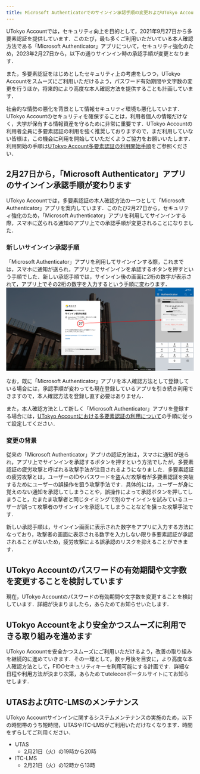 ```yaml
---
title: Microsoft Authenticatorでのサインイン承認手順の変更およびUTokyo Accountのセキュリティ向上の取り組みに関するお知らせ
---
```


UTokyo Accountでは，セキュリティ向上を目的として，2021年9月27日から多要素認証を提供しています．このたび，最も多くご利用いただいている本人確認方法である「Microsoft Authenticator」アプリについて，セキュリティ強化のため，2023年2月27日から，以下の通りサインイン時の承認手順が変更となります．

また，多要素認証をはじめとしたセキュリティ上の考慮をしつつ，UTokyo Accountをスムーズにご利用いただけるよう，パスワード有効期間や文字数の変更を行うほか，将来的により高度な本人確認方法を提供することも計画しています．

社会的な情勢の悪化を背景として情報セキュリティ環境も悪化しています．UTokyo Accountのセキュリティを確保することは，利用者個人の情報だけなく，大学が保有する情報資産を守るために非常に重要です．UTokyo Accountの利用者全員に多要素認証の利用を強く推奨しておりますので，まだ利用していない皆様は，この機会に利用を開始していただくようご協力をお願いいたします．利用開始の手順は[UTokyo Account多要素認証の利用開始手順](/utokyo_account/mfa/initial)をご参照ください．

## 2月27日から，「Microsoft Authenticator」アプリのサインイン承認手順が変わります
UTokyo Accountでは，多要素認証の本人確認方法の一つとして「Microsoft Authenticator」アプリを案内しています．このたび2月27日から，セキュリティ強化のため，「Microsoft Authenticator」アプリを利用してサインインする際，スマホに送られる通知のアプリ上での承認手順が変更されることになりました．

### 新しいサインイン承認手順
「Microsoft Authenticator」アプリを利用してサインインする際，これまでは，スマホに通知が送られ，アプリ上でサインインを承認するボタンを押すという手順でした．新しい承認手順では，サインイン後の画面に2桁の数字が表示されて，アプリ上でその2桁の数字を入力するという手順に変わります．
![](number_matching.png)

なお，既に「Microsoft Authenticator」アプリを本人確認方法として登録している場合には，承認手順が変わっても現在登録しているアプリを引き続き利用できますので，本人確認方法を登録し直す必要はありません．

また，本人確認方法として新しく「Microsoft Authenticator」アプリを登録する場合には，[UTokyo Accountにおける多要素認証の利用について](/utokyo_account/mfa/)の手順に従って設定してください．

### 変更の背景
従来の「Microsoft Authenticator」アプリの認証方法は，スマホに通知が送られ，アプリ上でサインインを承認するボタンを押すという方法でしたが，多要素認証の疲労攻撃と呼ばれる攻撃手法が注目されるようになりました．多要素認証の疲労攻撃とは，ユーザーのIDやパスワードを盗んだ攻撃者が多要素認証を突破するためにユーザーの誤操作を狙う攻撃手法です．具体的には，ユーザーが身に覚えのない通知を承認してしまうことや，誤操作によって承認ボタンを押してしまうこと，たまたま攻撃者と同じタイミングで別のサインインを試みているユーザーが誤って攻撃者のサインインを承認してしまうことなどを狙った攻撃手法です．

新しい承認手順は，サインイン画面に表示された数字をアプリに入力する方法になっており，攻撃者の画面に表示される数字を入力しない限り多要素認証が承認されることがないため，疲労攻撃による誤承認のリスクを抑えることができます．

## UTokyo Accountのパスワードの有効期間や文字数を変更することを検討しています
現在，UTokyo Accountのパスワードの有効期間や文字数を変更することを検討しています．詳細が決まりましたら，あらためてお知らせいたします．

## UTokyo Accountをより安全かつスムーズに利用できる取り組みを進めます
UTokyo Accountを安全かつスムーズにご利用いただけるよう，改善の取り組みを継続的に進めていきます．その一環として，数ヶ月後を目安に，より高度な本人確認方法として，FIDOセキュリティキーを利用可能にする計画です．詳細な日程や利用方法が決まり次第，あらためてuteleconポータルサイトにてお知らせします．

## UTASおよびITC-LMSのメンテナンス
UTokyo Accountサインインに関するシステムメンテナンスの実施のため，以下の時間帯のうち短時間，UTASやITC-LMSがご利用いただけなくなります．時間をずらしてご利用ください．

- UTAS
  - 2月21日（火）の19時から20時
- ITC-LMS
  - 2月21日（火）の12時から13時
